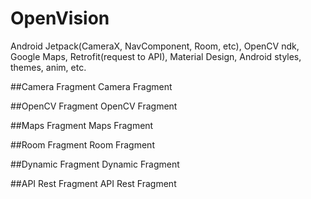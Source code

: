 # OpenVision
Android Jetpack(CameraX, NavComponent, Room, etc), OpenCV ndk,  Google Maps, Retrofit(request to API), Material Design, Android styles, themes, anim, etc.

##Camera Fragment
Camera Fragment

##OpenCV Fragment
OpenCV Fragment

##Maps Fragment 
Maps Fragment

##Room Fragment
Room Fragment

##Dynamic Fragment
Dynamic Fragment

##API Rest Fragment
API Rest Fragment
